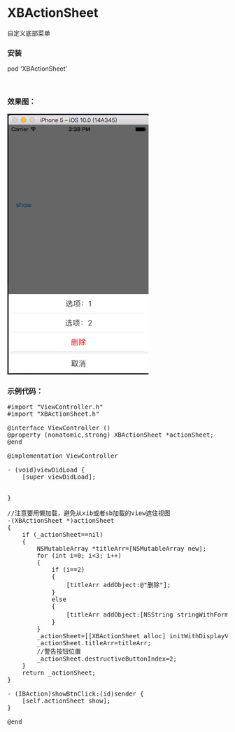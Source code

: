 # XBActionSheet
自定义底部菜单

### 安装
pod 'XBActionSheet'

<br/>

### 效果图：
![image](https://github.com/huisedediao/XBActionSheet/raw/master/show.png)<br/>

### 示例代码：

<pre>
#import "ViewController.h"
#import "XBActionSheet.h"

@interface ViewController ()
@property (nonatomic,strong) XBActionSheet *actionSheet;
@end

@implementation ViewController

- (void)viewDidLoad {
    [super viewDidLoad];


}

//注意要用懒加载，避免从xib或者sb加载的view遮住视图
-(XBActionSheet *)actionSheet
{
    if (_actionSheet==nil)
    {
        NSMutableArray *titleArr=[NSMutableArray new];
        for (int i=0; i<3; i++)
        {
            if (i==2)
            {
                [titleArr addObject:@"删除"];
            }
            else
            {
                [titleArr addObject:[NSString stringWithFormat:@"选项：%zd",i+1]];
            }
        }
        _actionSheet=[[XBActionSheet alloc] initWithDisplayView:self.view];
        _actionSheet.titleArr=titleArr;
        //警告按钮位置
        _actionSheet.destructiveButtonIndex=2;
    }
    return _actionSheet;
}

- (IBAction)showBtnClick:(id)sender {
    [self.actionSheet show];
}

@end

</pre>
